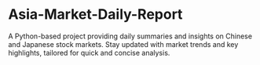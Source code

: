 # Asia-Market-Daily-Report
A Python-based project providing daily summaries and insights on Chinese and Japanese stock markets. Stay updated with market trends and key highlights, tailored for quick and concise analysis.
